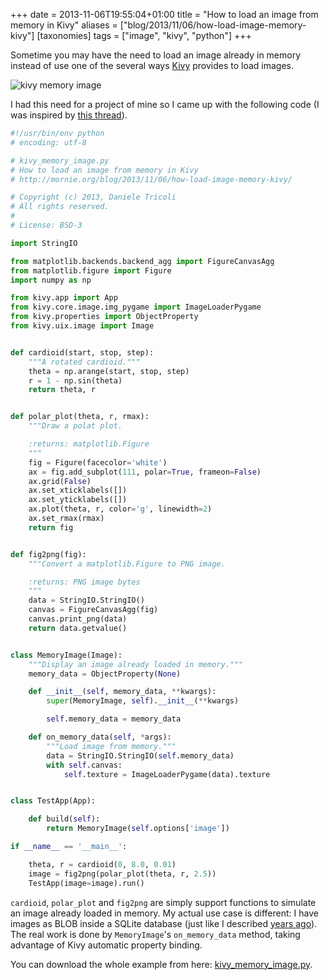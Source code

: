 +++
date = 2013-11-06T19:55:04+01:00
title = "How to load an image from memory in Kivy"
aliases = ["blog/2013/11/06/how-load-image-memory-kivy"]
[taxonomies]
tags = ["image", "kivy", "python"]
+++

Sometime you may have the need to load an image already in memory instead of
use one of the several ways [Kivy](https://kivy.org/) provides to load images.

![kivy memory image](/media/blog/kivy_memory_image.png)

I had this need for a project of mine so I came up with the following code (I
was inspired by [this thread](https://groups.google.com/forum/#!topic/kivy-users/l-3FJ2mA3qI)).

```python
#!/usr/bin/env python
# encoding: utf-8

# kivy_memory_image.py
# How to load an image from memory in Kivy
# http://mornie.org/blog/2013/11/06/how-load-image-memory-kivy/

# Copyright (c) 2013, Daniele Tricoli 
# All rights reserved.
#
# License: BSD-3

import StringIO

from matplotlib.backends.backend_agg import FigureCanvasAgg
from matplotlib.figure import Figure
import numpy as np

from kivy.app import App
from kivy.core.image.img_pygame import ImageLoaderPygame
from kivy.properties import ObjectProperty
from kivy.uix.image import Image


def cardioid(start, stop, step):
    """A rotated cardioid."""
    theta = np.arange(start, stop, step)
    r = 1 - np.sin(theta)
    return theta, r


def polar_plot(theta, r, rmax):
    """Draw a polat plot.

    :returns: matplotlib.Figure
    """
    fig = Figure(facecolor='white')
    ax = fig.add_subplot(111, polar=True, frameon=False)
    ax.grid(False)
    ax.set_xticklabels([])
    ax.set_yticklabels([])
    ax.plot(theta, r, color='g', linewidth=2)
    ax.set_rmax(rmax)
    return fig


def fig2png(fig):
    """Convert a matplotlib.Figure to PNG image.

    :returns: PNG image bytes
    """
    data = StringIO.StringIO()
    canvas = FigureCanvasAgg(fig)
    canvas.print_png(data)
    return data.getvalue()


class MemoryImage(Image):
    """Display an image already loaded in memory."""
    memory_data = ObjectProperty(None)

    def __init__(self, memory_data, **kwargs):
        super(MemoryImage, self).__init__(**kwargs)

        self.memory_data = memory_data

    def on_memory_data(self, *args):
        """Load image from memory."""
        data = StringIO.StringIO(self.memory_data)
        with self.canvas:
            self.texture = ImageLoaderPygame(data).texture


class TestApp(App):

    def build(self):
        return MemoryImage(self.options['image'])

if __name__ == '__main__':

    theta, r = cardioid(0, 8.0, 0.01)
    image = fig2png(polar_plot(theta, r, 2.5))
    TestApp(image=image).run()
```

`cardioid`, `polar_plot` and `fig2png` are simply support functions to simulate
an image already loaded in memory. My actual use case is different: I have
images as BLOB inside a SQLite database (just like I described
[years ago](@/blog/storing-binary-data-in-sqlite.md)). The real work is
done by `MemoryImage`'s `on_memory_data` method, taking advantage of Kivy
automatic property binding.

You can download the whole example from here:
[kivy_memory_image.py](https://noa.mornie.org/eriol/misc/raw/branch/main/blog/kivy_memory_image.py).
